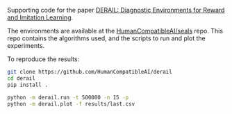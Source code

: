 Supporting code for the paper [DERAIL: Diagnostic Environments for Reward and Imitation Learning](https://arxiv.org/abs/2012.01365).

The environments are available at the [HumanCompatibleAI/seals](https://github.com/HumanCompatibleAI/seals/) repo. This repo contains the algorithms used, and the scripts to run and plot the experiments.

To reproduce the results:

```bash
git clone https://github.com/HumanCompatibleAI/derail
cd derail
pip install .

python -m derail.run -t 500000 -n 15 -p
python -m derail.plot -f results/last.csv
```
